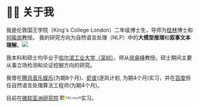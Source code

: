 # 👨‍🎓 关于我

我是伦敦国王学院（King's College London）二年级博士生，导师为[桂林](https://sites.google.com/view/lin-gui/about-me)博士和[何瑜岚](https://sites.google.com/view/yulanhe)教授。
我的研究方向为自然语言处理（NLP）中的**大模型推理**和**叙事文本理解**。<a href='https://scholar.google.com/citations?user=56n5-gEAAAAJ'><img src="https://img.shields.io/endpoint?logo=Google%20Scholar&url=https%3A%2F%2Fcdn.jsdelivr.net%2Fgh%2Falickzhu%2Falickzhu.github.io%40google-scholar-stats%2Fgs_data_shieldsio.json&labelColor=f6f6f6&color=9cf&style=flat&label=citations"></a>

我本科和硕士均毕业于[哈尔滨工业大学（深圳）](https://www.hitsz.edu.cn/)，师从[徐睿峰](http://faculty.hitsz.edu.cn/xuruifeng)教授。硕士期间主要从事立场检测和论证挖掘方向的研究。

我曾在[腾讯音乐娱乐](https://www.tencentmusic.com/en-us/)(为期8个月)、[虾皮](https://www.sea.com/products/shopee)(逐风计划, 为期4个月)实习，并在[百度](https://usa.baidu.com/)担任自然语言处理算法工程师(为期4个月)。

目前在[微软亚洲研究院](https://www.microsoft.com/en-us/research/lab/microsoft-research-asia/) <img src='/images/microsoft_logo.svg' style="width: 4em;">实习。 